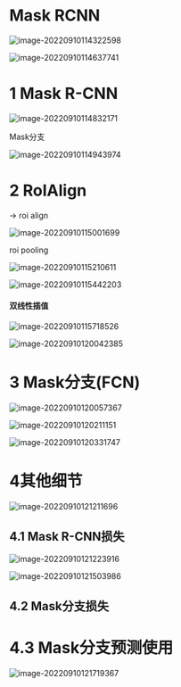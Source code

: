 # Mask RCNN



![image-20220910114322598](https://gitee.com/shuangshuang853/picture-bed/raw/master/picture/20220910114323.png)



![image-20220910114637741](https://gitee.com/shuangshuang853/picture-bed/raw/master/picture/20220910114638.png)



# 1 Mask R-CNN

![image-20220910114832171](https://gitee.com/shuangshuang853/picture-bed/raw/master/picture/20220910114833.png)



Mask分支

![image-20220910114943974](https://gitee.com/shuangshuang853/picture-bed/raw/master/picture/20220910114944.png)

# 2 RoIAlign

 -> roi align

![image-20220910115001699](https://gitee.com/shuangshuang853/picture-bed/raw/master/picture/20220910115002.png)



roi pooling

![image-20220910115210611](https://gitee.com/shuangshuang853/picture-bed/raw/master/picture/20220910115211.png)



![image-20220910115442203](https://gitee.com/shuangshuang853/picture-bed/raw/master/picture/20220910115443.png)



#### 双线性插值

![image-20220910115718526](https://gitee.com/shuangshuang853/picture-bed/raw/master/picture/20220910115719.png)



![image-20220910120042385](https://gitee.com/shuangshuang853/picture-bed/raw/master/picture/20220910120043.png)









# 3 Mask分支(FCN)

![image-20220910120057367](https://gitee.com/shuangshuang853/picture-bed/raw/master/picture/20220910120058.png)



![image-20220910120211151](https://gitee.com/shuangshuang853/picture-bed/raw/master/picture/20220910120212.png)



![image-20220910120331747](https://gitee.com/shuangshuang853/picture-bed/raw/master/picture/20220910120332.png)







# 4其他细节



![image-20220910121211696](https://gitee.com/shuangshuang853/picture-bed/raw/master/picture/20220910121212.png)



## 4.1 Mask R-CNN损失



![image-20220910121223916](https://gitee.com/shuangshuang853/picture-bed/raw/master/picture/20220910121224.png)



![image-20220910121503986](https://gitee.com/shuangshuang853/picture-bed/raw/master/picture/20220910121504.png)



## 4.2 Mask分支损失



# 4.3 Mask分支预测使用

![image-20220910121719367](https://gitee.com/shuangshuang853/picture-bed/raw/master/picture/20220910121720.png)

